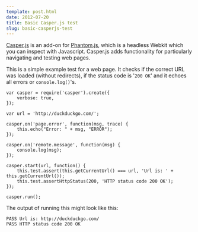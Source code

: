 ```yaml
---
template: post.html
date: 2012-07-20
title: Basic Casper.js test
slug: basic-casperjs-test
---
```


[Casper.js](http://casperjs.org) is an add-on for [Phantom.js](http://phantomjs.org/), which is a headless Webkit which you can inspect with Javascript. Casper.js adds functionality for particularly navigating and testing web pages.

This is a simple example test for a web page. It checks if the correct URL was loaded (without redirects), if the status code is '`200 OK`' and it echoes all errors or `console.log()`'s.

    var casper = require('casper').create({
        verbose: true,
    });

    var url = 'http://duckduckgo.com/';

    casper.on('page.error', function(msg, trace) {
        this.echo("Error: " + msg, "ERROR");
    });

    casper.on('remote.message', function(msg) {
        console.log(msg);
    });

    casper.start(url, function() {
        this.test.assert(this.getCurrentUrl() === url, 'Url is: ' + this.getCurrentUrl());
        this.test.assertHttpStatus(200, 'HTTP status code 200 OK');
    });

    casper.run();

The output of running this might look like this:

    PASS Url is: http://duckduckgo.com/
    PASS HTTP status code 200 OK
